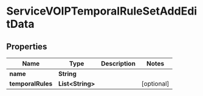 

# ServiceVOIPTemporalRuleSetAddEditData

## Properties

Name | Type | Description | Notes
------------ | ------------- | ------------- | -------------
**name** | **String** |  | 
**temporalRules** | **List&lt;String&gt;** |  |  [optional]





